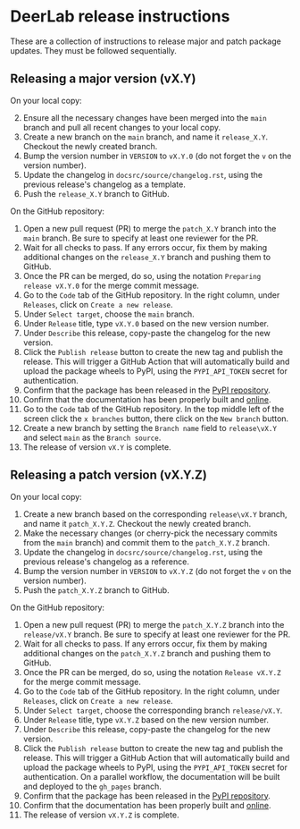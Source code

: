 
# DeerLab release instructions

These are a collection of instructions to release major and patch package updates. They must be followed sequentially.   

## Releasing a major version (vX.Y)

On your local copy:

2. Ensure all the necessary changes have been merged into the `main` branch and pull all recent changes to your local copy.
3. Create a new branch on the `main` branch, and name it `release_X.Y`. Checkout the newly created branch.
4. Bump the version number in `VERSION` to `vX.Y.0` (do not forget the `v` on the version number).
5. Update the changelog in `docsrc/source/changelog.rst`, using the previous release's changelog as a template.
6. Push the `release_X.Y` branch to GitHub.

On the GitHub repository:

1. Open a new pull request (PR) to merge the `patch_X.Y` branch into the `main` branch. Be sure to specify at least one reviewer for the PR.
2. Wait for all checks to pass. If any errors occur, fix them by making additional changes on the `release_X.Y` branch and pushing them to GitHub.
3. Once the PR can be merged, do so, using the notation `Preparing release vX.Y.0` for the merge commit message.
4. Go to the `Code` tab of the GitHub repository. In the right column, under `Releases`, click on `Create a new release`.
5. Under `Select target`, choose the `main` branch.
6. Under `Release` title, type `vX.Y.0` based on the new version number.
7. Under `Describe` this release, copy-paste the changelog for the new version.
8. Click the `Publish release` button to create the new tag and publish the release. This will trigger a GitHub Action that will automatically build and upload the package wheels to PyPI, using the `PYPI_API_TOKEN` secret for authentication.
9. Confirm that the package has been released in the [PyPI repository](https://pypi.org/project/DeerLab/).
10. Confirm that the documentation has been properly built and [online](https://jeschkelab.github.io/DeerLab/index.html).
11. Go to the `Code` tab of the GitHub repository. In the top middle left of the screen click the `x branches` button, there click on the `New branch` button.
12.  Create a new branch by setting the `Branch name` field to `release\vX.Y` and select `main` as the `Branch source`.
13. The release of version `vX.Y` is complete. 

## Releasing a patch version (vX.Y.Z)

On your local copy:

1. Create a new branch based on the corresponding `release\vX.Y` branch, and name it `patch_X.Y.Z`. Checkout the newly created branch.
2. Make the necessary changes (or cherry-pick the necessary commits from the `main` branch) and commit them to the `patch_X.Y.Z` branch.
3. Update the changelog in `docsrc/source/changelog.rst`, using the previous release's changelog as a reference.
5. Bump the version number in `VERSION` to `vX.Y.Z` (do not forget the `v` on the version number).
5. Push the `patch_X.Y.Z` branch to GitHub.

On the GitHub repository:

1. Open a new pull request (PR) to merge the `patch_X.Y.Z` branch into the `release/vX.Y` branch. Be sure to specify at least one reviewer for the PR.
2. Wait for all checks to pass. If any errors occur, fix them by making additional changes on the `patch_X.Y.Z` branch and pushing them to GitHub.
3. Once the PR can be merged, do so, using the notation `Release vX.Y.Z` for the merge commit message.
4. Go to the `Code` tab of the GitHub repository. In the right column, under `Releases`, click on `Create a new release`.
5. Under `Select target`, choose the corresponding branch `release/vX.Y`.
6. Under `Release` title, type `vX.Y.Z` based on the new version number.
7. Under `Describe` this release, copy-paste the changelog for the new version.
8. Click the `Publish release` button to create the new tag and publish the release. This will trigger a GitHub Action that will automatically build and upload the package wheels to PyPI, using the `PYPI_API_TOKEN` secret for authentication. On a parallel workflow, the documentation will be built and deployed to the `gh_pages` branch.
9. Confirm that the package has been released in the [PyPI repository](https://pypi.org/project/DeerLab/).
10. Confirm that the documentation has been properly built and [online](https://jeschkelab.github.io/DeerLab/index.html).
11. The release of version `vX.Y.Z` is complete. 
